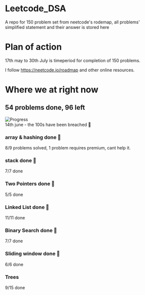 # Leetcode_DSA
A repo for 150 problem set from neetcode's rodemap, all problems' simplified statement and their answer is stored here

# Plan of action
17th may to 30th July is timeperiod for completion of 150 problems.

I follow https://neetcode.io/roadmap and other online resources.

# Where we at right now 
## 54 problems done, 96 left
![Progress](https://progress-bar.dev/36/?scale=100&width=300&color=brightgreen)  
14th june - the 100s have been breached 🥳
### array & hashing done 🥳
8/9 problems solved, 1 problem requires premium, cant help it.  
### stack done 🥳
7/7  done  
### Two Pointers done 🥳
5/5  done  
### Linked List done 🥳
11/11  done
### Binary Search done 🥳
7/7  done
### Sliding window done 🥳
6/6 done
### Trees 
9/15 done